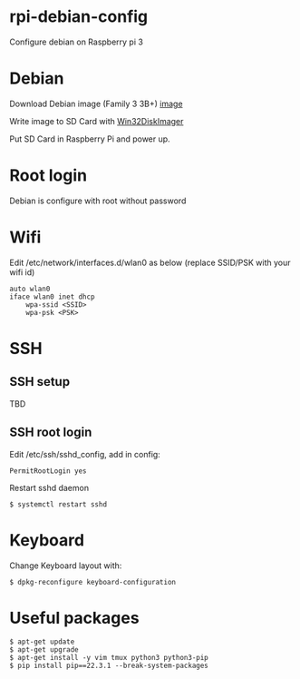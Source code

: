 # rpi-debian-config
Configure debian on Raspberry pi 3

# Debian
Download Debian image (Family 3 3B+) [image](https://raspi.debian.net/tested-images/)

Write image to SD Card with [Win32DiskImager](https://sourceforge.net/projects/win32diskimager/)

Put SD Card in Raspberry Pi and power up.

# Root login
Debian is configure with root without password

# Wifi
Edit /etc/network/interfaces.d/wlan0 as below (replace SSID/PSK with your wifi id)

```Console
auto wlan0
iface wlan0 inet dhcp
    wpa-ssid <SSID>
    wpa-psk <PSK>
```

# SSH
## SSH setup
TBD

## SSH root login
Edit /etc/ssh/sshd_config, add in config:
```console
PermitRootLogin yes
```

Restart sshd daemon
```shell
$ systemctl restart sshd
```

# Keyboard
Change Keyboard layout with:
```Console
$ dpkg-reconfigure keyboard-configuration
```

# Useful packages
```console
$ apt-get update
$ apt-get upgrade
$ apt-get install -y vim tmux python3 python3-pip
$ pip install pip==22.3.1 --break-system-packages
```
